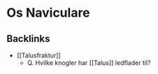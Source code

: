 # Os Naviculare
## Backlinks
* [[Talusfraktur]]
	* Q. Hvilke knogler har [[Talus]] ledflader til?

<!-- #anki/tag/med/Orto #anki/deck/Medicine -->

<!-- {BearID:06AEB07C-ABA4-41B8-8829-092294AB5965-65488-00007734A5C17BFB} -->

